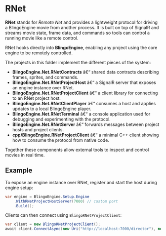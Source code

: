 ﻿# RNet

**RNet** stands for *Remote Net* and provides a lightweight protocol for driving a BlingoEngine movie from another process.
It is built on top of SignalR and streams movie state, frame data, and commands so tools can control a running movie like a remote control.

RNet hooks directly into **BlingoEngine**, enabling any project using the core engine to be remotely controlled.

The projects in this folder implement the different pieces of the system:

- **BlingoEngine.Net.RNetContracts** â€“ shared data contracts describing frames, sprites, and commands.
- **BlingoEngine.Net.RNetProjectHost** â€“ a SignalR server that exposes an engine instance over RNet.
- **BlingoEngine.Net.RNetProjectClient** â€“ a client library for connecting to an RNet project host.
- **BlingoEngine.Net.RNetClientPlayer** â€“ consumes a host and applies updates to a local BlingoEngine player.
- **BlingoEngine.Net.RNetTerminal** â€“ a console application used for debugging and experimenting with the protocol.
- **BlingoEngine.Net.RNetServer** â€“ forwards messages between project hosts and project clients.
- **cpp/BlingoEngine.RNetProjectClient** â€“ a minimal C++ client showing how to consume the protocol from native code.

Together these components allow external tools to inspect and control movies in real time.

## Example

To expose an engine instance over RNet, register and start the host during engine setup:

```csharp
var engine = BlingoEngine.Setup.Engine
    .WithRNetProjectHostServer(7000) // custom port
    .Build();
```

Clients can then connect using `BlingoRNetProjectClient`:

```csharp
var client = new BlingoRNetProjectClient();
await client.ConnectAsync(new Uri("http://localhost:7000/director"), new HelloDto("project", "client", "1.0", "Sample client"));
```

